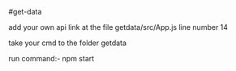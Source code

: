 #get-data

add your own api link at the file getdata/src/App.js line number 14

take your cmd to the folder getdata

run command:- npm start
